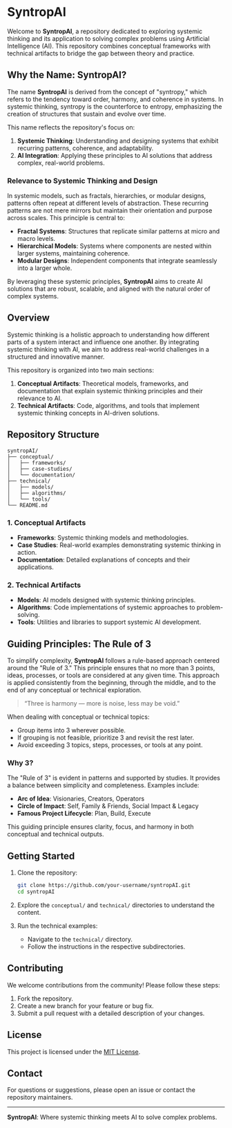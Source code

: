 # SyntropAI

Welcome to **SyntropAI**, a repository dedicated to exploring systemic thinking and its application to solving complex problems using Artificial Intelligence (AI). This repository combines conceptual frameworks with technical artifacts to bridge the gap between theory and practice.

## Why the Name: SyntropAI?

The name **SyntropAI** is derived from the concept of "syntropy," which refers to the tendency toward order, harmony, and coherence in systems. In systemic thinking, syntropy is the counterforce to entropy, emphasizing the creation of structures that sustain and evolve over time.

This name reflects the repository's focus on:
1. **Systemic Thinking**: Understanding and designing systems that exhibit recurring patterns, coherence, and adaptability.
2. **AI Integration**: Applying these principles to AI solutions that address complex, real-world problems.

### Relevance to Systemic Thinking and Design

In systemic models, such as fractals, hierarchies, or modular designs, patterns often repeat at different levels of abstraction. These recurring patterns are not mere mirrors but maintain their orientation and purpose across scales. This principle is central to:
- **Fractal Systems**: Structures that replicate similar patterns at micro and macro levels.
- **Hierarchical Models**: Systems where components are nested within larger systems, maintaining coherence.
- **Modular Designs**: Independent components that integrate seamlessly into a larger whole.

By leveraging these systemic principles, **SyntropAI** aims to create AI solutions that are robust, scalable, and aligned with the natural order of complex systems.

## Overview

Systemic thinking is a holistic approach to understanding how different parts of a system interact and influence one another. By integrating systemic thinking with AI, we aim to address real-world challenges in a structured and innovative manner.

This repository is organized into two main sections:
1. **Conceptual Artifacts**: Theoretical models, frameworks, and documentation that explain systemic thinking principles and their relevance to AI.
2. **Technical Artifacts**: Code, algorithms, and tools that implement systemic thinking concepts in AI-driven solutions.

## Repository Structure

```
syntropAI/
├── conceptual/
│   ├── frameworks/
│   ├── case-studies/
│   └── documentation/
├── technical/
│   ├── models/
│   ├── algorithms/
│   └── tools/
└── README.md
```

### 1. Conceptual Artifacts
- **Frameworks**: Systemic thinking models and methodologies.
- **Case Studies**: Real-world examples demonstrating systemic thinking in action.
- **Documentation**: Detailed explanations of concepts and their applications.

### 2. Technical Artifacts
- **Models**: AI models designed with systemic thinking principles.
- **Algorithms**: Code implementations of systemic approaches to problem-solving.
- **Tools**: Utilities and libraries to support systemic AI development.

## Guiding Principles: The Rule of 3

To simplify complexity, **SyntropAI** follows a rule-based approach centered around the "Rule of 3." This principle ensures that no more than 3 points, ideas, processes, or tools are considered at any given time. This approach is applied consistently from the beginning, through the middle, and to the end of any conceptual or technical exploration.

> “Three is harmony — more is noise, less may be void.”

When dealing with conceptual or technical topics:
- Group items into 3 wherever possible.
- If grouping is not feasible, prioritize 3 and revisit the rest later.
- Avoid exceeding 3 topics, steps, processes, or tools at any point.

### Why 3?

The "Rule of 3" is evident in patterns and supported by studies. It provides a balance between simplicity and completeness. Examples include:
- **Arc of Idea**: Visionaries, Creators, Operators  
- **Circle of Impact**: Self, Family & Friends, Social Impact & Legacy  
- **Famous Project Lifecycle**: Plan, Build, Execute  

This guiding principle ensures clarity, focus, and harmony in both conceptual and technical outputs.

## Getting Started

1. Clone the repository:
   ```bash
   git clone https://github.com/your-username/syntropAI.git
   cd syntropAI
   ```

2. Explore the `conceptual/` and `technical/` directories to understand the content.

3. Run the technical examples:
   - Navigate to the `technical/` directory.
   - Follow the instructions in the respective subdirectories.

## Contributing

We welcome contributions from the community! Please follow these steps:
1. Fork the repository.
2. Create a new branch for your feature or bug fix.
3. Submit a pull request with a detailed description of your changes.

## License

This project is licensed under the [MIT License](LICENSE).

## Contact

For questions or suggestions, please open an issue or contact the repository maintainers.

---
**SyntropAI**: Where systemic thinking meets AI to solve complex problems.
